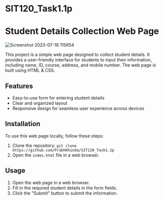 # SIT120_Task1.1p

# Student Details Collection Web Page

![Screenshot 2023-07-18 115654](https://github.com/PrabhKhinda/SIT120_Task1.1p/assets/133014455/67f66b69-a1b0-43fc-9f61-9825c03e80bc)


This project is a simple web page designed to collect student details. It provides a user-friendly interface for students to input their information, including name, ID, course, address, and mobile number. The web page is built using HTML & CSS.

## Features

- Easy-to-use form for entering student details
- Clear and organized layout
- Responsive design for seamless user experience across devices

## Installation

To use this web page locally, follow these steps:

1. Clone the repository: `git clone https://github.com/PrabhKhinda/SIT120_Task1.1p`
2. Open the `index.html` file in a web browser.

## Usage

1. Open the web page in a web browser.
2. Fill in the required student details in the form fields.
3. Click the "Submit" button to submit the information.
